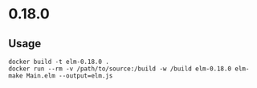 # 0.18.0

## Usage
```
docker build -t elm-0.18.0 .
docker run --rm -v /path/to/source:/build -w /build elm-0.18.0 elm-make Main.elm --output=elm.js
```
